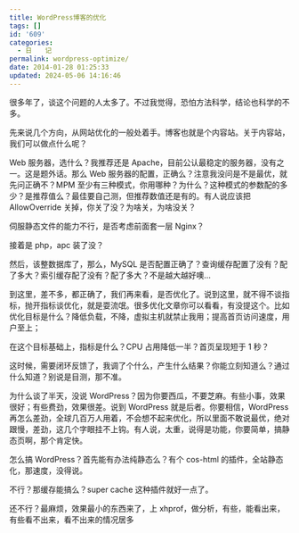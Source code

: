 ```yaml
---
title: WordPress博客的优化
tags: []
id: '609'
categories:
  - 日　　记
permalink: wordpress-optimize/
date: 2014-01-28 01:25:33
updated: 2024-05-06 14:16:46
---
```

很多年了，谈这个问题的人太多了。不过我觉得，恐怕方法科学，结论也科学的不多。

先来说几个方向，从网站优化的一般处着手。博客也就是个内容站。关于内容站，我们可以做点什么呢？

Web 服务器，选什么？我推荐还是 Apache，目前公认最稳定的服务器，没有之一。这是题外话。那么 Web 服务器的配置，正确么？注意我没问是不是最优，就先问正确不？MPM 至少有三种模式，你用哪种？为什么？这种模式的参数配的多少？是推荐值么？最佳要自己测，但推荐数值还是有的。有人说应该把 AllowOverride 关掉，你关了没？为啥关，为啥没关？

伺服静态文件的能力不行，是否考虑前面套一层 Nginx？

接着是 php，apc 装了没？

然后，该整数据库了，那么，MySQL 是否配置正确了？查询缓存配置了没有？配了多大？索引缓存配了没有？配了多大？不是越大越好噢…

到这里，差不多，都正确了，我们再来看，是否优化了。说到这里，就不得不谈指标，抛开指标谈优化，就是耍流氓。很多优化文章你可以看看，有没提这个。比如优化目标是什么？降低负载，不降，虚拟主机就禁止我用；提高首页访问速度，用户至上；

在这个目标基础上，指标是什么？CPU 占用降低一半？首页呈现短于 1 秒？

这时候，需要闭环反馈了，我调了个什么，产生什么结果？你能立刻知道么？通过什么知道？别说是目测，那不准。

为什么谈了半天，没说 WordPress？因为你要西瓜，不要芝麻。有些小事，效果很好；有些费劲，效果很差。说到 WordPress 就是后者。你要相信，WordPress 再怎么差劲，全球几百万人用着，不会想不起来优化，所以里面不敢说最优，绝对跟慢，差劲，这几个字眼挂不上钩。有人说，太重，说得是功能，你要简单，搞静态页啊，那个肯定快。

怎么搞 WordPress？首先能有办法纯静态么？有个 cos-html 的插件，全站静态化，那速度，没得说。

不行？那缓存能搞么？super cache 这种插件就好一点了。

还不行？最麻烦，效果最小的东西来了，上 xhprof，做分析，有些，能看出来，有些看不出来，看不出来的情况居多
